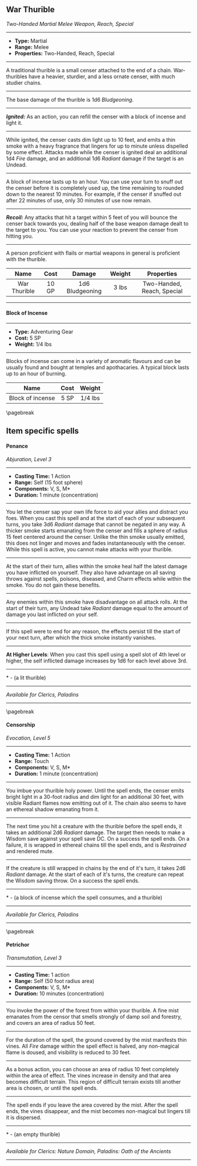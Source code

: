 ## War Thurible
*Two-Handed Martial Melee Weapon, Reach, Special*
___
- **Type:** Martial
- **Range:** Melee
- **Properties:** Two-Handed, Reach, Special
___
A traditional thurible is a small censer attached to the end of a chain. War-thuribles have a heavier, sturdier, and a less ornate censer, with much studier chains.
___
The base damage of the thurible is 1d6 *Bludgeoning*.
___
***Ignited:*** As an action, you can refill the censer with a block of incense and light it.
___
While ignited, the censer casts dim light up to 10 feet, and emits a thin smoke with a heavy fragrance that lingers for up to minute unless dispelled by some effect. Attacks made while the censer is ignited deal an additional 1d4 *Fire* damage, and an additional 1d6 *Radiant* damage if the target is an Undead.
___
A block of incense lasts up to an hour. You can use your turn to snuff out the censer before it is completely used up, the time remaining to rounded down to the nearest 10 minutes. For example, if the censer if snuffed out after 22 minutes of use, only 30 minutes of use now remain.
___
***Recoil:*** Any attacks that hit a target within 5 feet of you will bounce the censer back towards you, dealing half of the base weapon damage dealt to the target to you. You can use your reaction to prevent the censer from hitting you.
___
A person proficient with flails or martial weapons in general is proficient with the thurible.

| Name | Cost | Damage | Weight | Properties |
|:----:|:----:|:------:|:------:|:----------:|
| War Thurible | 10 GP | 1d6 Bludgeoning | 3 lbs | Two-Handed, Reach, Special |
___
#### Block of Incense
___
- **Type:** Adventuring Gear
- **Cost:** 5 SP
- **Weight:** 1/4 lbs
___
Blocks of incense can come in a variety of aromatic flavours and can be usually found and bought at temples and apothacaries. A typical block lasts up to an hour of burning.

| Name | Cost | Weight |
|:----:|:----:|:------:|
| Block of incense | 5 SP | 1/4 lbs |

\pagebreak

## Item specific spells

#### Penance
*Abjuration, Level 3*
___
- **Casting Time:** 1 Action
- **Range:** Self (15 foot sphere)
- **Components:** V, S, M*
- **Duration:**  1 minute (concentration)
___
You let the censer sap your own life force to aid your allies and distract you foes. When you cast this spell and at the start of each of your subsequent turns, you take 3d6 *Radiant* damage that cannot be negated in any way. A thicker smoke starts emanating from the censer and fills a sphere of radius 15 feet centered around the censer. Unlike the thin smoke usually emitted, this does not linger and moves and fades instantaneously with the censer. While this spell is active, you cannot make attacks with your thurible.
___
At the start of their turn, allies within the smoke heal half the latest damage you have inflicted on yourself. They also have advantage on all saving throws against spells, poisons, diseased, and Charm effects while within the smoke. You do not gain these benefits.
___
Any enemies within this smoke have disadvantage on all attack rolls. At the start of their turn, any Undead take *Radiant* damage equal to the amount of damage you last inflicted on your self.
___
If this spell were to end for any reason, the effects persist till the start of your next turn, after which the thick smoke instantly vanishes.
___
**At Higher Levels**: When you cast this spell using a spell slot of 4th level or higher, the self inflicted damage increases by 1d6 for each level above 3rd.
___
\* - (a lit thurible)
___
*Available for Clerics, Paladins*
___

\pagebreak

#### Censorship
*Evocation, Level 5*
___
- **Casting Time:** 1 Action
- **Range:** Touch
- **Components:** V, S, M*
- **Duration:**  1 minute (concentration)
___
You imbue your thurible holy power. Until the spell ends, the censer emits bright light in a 30-foot radius and dim light for an additional 30 feet, with visible Radiant flames now emitting out of it. The chain also seems to have an ethereal shadow emanating from it.
___
The next time you hit a creature with the thurible before the spell ends, it takes an additional 2d6 *Radiant* damage. The target then needs to make a Wisdom save against your spell save DC. On a success the spell ends. On a failure, it is wrapped in ethereal chains till the spell ends, and is *Restrained* and rendered mute.
___
If the creature is still wrapped in chains by the end of it's turn, it takes 2d6 *Radiant* damage. At the start of each of it's turns, the creature can repeat the Wisdom saving throw. On a success the spell ends.
___
\* - (a block of incense which the spell consumes, and a thurible)
___
*Available for Clerics, Paladins*
___

\pagebreak

#### Petrichor
*Transmutation, Level 3*
___
- **Casting Time:** 1 action
- **Range:** Self (50 foot radius area)
- **Components:** V, S, M*
- **Duration:**  10 minutes (concentration)
___
You invoke the power of the forest from within your thurible. A fine mist emanates from the censor that smells strongly of damp soil and forestry, and covers an area of radius 50 feet.
___
For the duration of the spell, the ground covered by the mist manifests thin vines. All *Fire* damage within the spell effect is halved, any non-magical flame is doused, and visibility is reduced to 30 feet.
___
As a bonus action, you can choose an area of radius 10 feet completely within the area of effect. The vines increase in density and that area becomes difficult terrain. This region of difficult terrain exists till another area is chosen, or until the spell ends.
___
The spell ends if you leave the area covered by the mist. After the spell ends, the vines disappear, and the mist becomes non-magical but lingers till it is dispersed.
___
\* - (an empty thurible)
___
*Available for Clerics: Nature Domain, Paladins: Oath of the Ancients*
___
